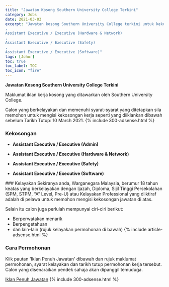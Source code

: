 ```yaml
---
title: "Jawatan Kosong Southern University College Terkini" 
category: Jobs 
date: 2021-03-03 
excerpt: "Jawatan kosong Southern University College terkini untuk kekosongan Assistant Executive / Executive (Admin)
,
Assistant Executive / Executive (Hardware & Network)
,
Assistant Executive / Executive (Safety)
,
Assistant Executive / Executive (Software)" 
tags: [Johor] 
toc: true 
toc_label: TOC 
toc_icon: "fire" 
--- 
```


**Jawatan Kosong Southern University College Terkini**

Maklumat iklan kerja kosong yang ditawarkan oleh Southern University College. 

Calon yang berkelayakan dan memenuhi syarat-syarat yang ditetapkan sila memohon untuk mengisi kekosongan kerja seperti yang diiklankan dibawah sebelum Tarikh Tutup: 10 March 2021. 
{% include 300-adsense.html %} 
### Kekosongan 
<ul>
<li>
<p><strong>Assistant Executive / Executive (Admin)</strong></p>
</li>
<li>
<p><strong>Assistant Executive / Executive (Hardware &amp; Network)</strong></p>
</li>
<li>
<p><strong>Assistant Executive / Executive (Safety)</strong></p>
</li>
<li>
<p><strong>Assistant Executive / Executive (Software)</strong></p>
</li>
</ul> 
### Kelayakan 
Sekiranya anda, Warganegara Malaysia, berumur 18 tahun keatas yang berkelayakan dengan Ijazah, Diploma, Sijil Tinggi Persekolahan (SPM, STPM, “A” Level, Pre-U) atau Kelayakan Professional yang diiktiraf adalah di pelawa untuk memohon mengisi kekosongan jawatan di atas.

Selain itu calon juga perlulah mempunyai ciri-ciri berikut:
- Berperwatakan menarik
- Berpengetahuan
- dan lain-lain (rujuk kelayakan permohonan di bawah) 
{% include article-adsense.html %} 
### Cara Permohonan 
Klik pautan 'Iklan Penuh Jawatan' dibawah dan rujuk maklumat permohonan, syarat kelayakan dan tarikh tutup permohonan kerja tersebut.
Calon yang disenaraikan pendek sahaja akan dipanggil temuduga.

<a href="https://www.jobstreet.com.my/en/job-search/jobs-at-southern-university-college/?createdAt=1d" class="btn btn--info" target="_blank" rel="nofollow noopenner">Iklan Penuh Jawatan</a> 
{% include 300-adsense.html %} 